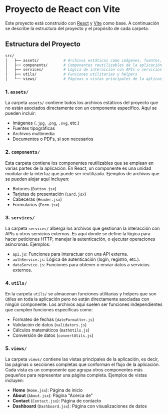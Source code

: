 # Proyecto de React con Vite

Este proyecto está construido con [React](https://reactjs.org/) y [Vite](https://vitejs.dev/) como base. A continuación se describe la estructura del proyecto y el propósito de cada carpeta.

## Estructura del Proyecto

```bash
src/
│   ├── assets/           # Archivos estáticos como imágenes, fuentes, etc.
│   ├── components/       # Componentes reutilizables de la aplicación
│   ├── services/         # Lógica de interacción con APIs o servicios externos
│   ├── utils/            # Funciones utilitarias y helpers
│   └── views/            # Páginas o vistas principales de la aplicación
```

### 1. **`assets/`**
La carpeta `assets/` contiene todos los archivos estáticos del proyecto que no están asociados directamente con un componente específico. Aquí se pueden incluir:

- Imágenes (`.jpg`, `.png`, `.svg`, etc.)
- Fuentes tipográficas
- Archivos multimedia
- Documentos o PDFs, si son necesarios

### 2. **`components/`**
Esta carpeta contiene los componentes reutilizables que se emplean en varias partes de la aplicación. En React, un componente es una unidad modular de la interfaz que puede ser reutilizada. Ejemplos de archivos que se pueden alojar aquí incluyen:

- Botones (`Button.jsx`)
- Tarjetas de presentación (`Card.jsx`)
- Cabeceras (`Header.jsx`)
- Formularios (`Form.jsx`)

### 3. **`services/`**
La carpeta `services/` alberga los archivos que gestionan la interacción con APIs u otros servicios externos. Es aquí donde se define la lógica para hacer peticiones HTTP, manejar la autenticación, o ejecutar operaciones asíncronas. Ejemplos:

- `api.js`: Funciones para interactuar con una API externa.
- `authService.js`: Lógica de autenticación (login, registro, etc.).
- `dataService.js`: Funciones para obtener o enviar datos a servicios externos.

### 4. **`utils/`**
En la carpeta `utils/` se almacenan funciones utilitarias y helpers que son útiles en toda la aplicación pero no están directamente asociadas con ningún componente. Los archivos aquí suelen ser funciones independientes que cumplen funciones específicas como:

- Formateo de fechas (`dateFormatter.js`)
- Validación de datos (`validators.js`)
- Cálculos matemáticos (`mathUtils.js`)
- Conversión de datos (`convertUtils.js`)

### 5. **`views/`**
La carpeta `views/` contiene las vistas principales de la aplicación, es decir, las páginas o secciones completas que conforman el flujo de la aplicación. Cada vista es un componente que agrupa otros componentes más pequeños para representar una página completa. Ejemplos de vistas incluyen:

- **Home** (`Home.jsx`): Página de inicio
- **About** (`About.jsx`): Página "Acerca de"
- **Contact** (`Contact.jsx`): Página de contacto
- **Dashboard** (`Dashboard.jsx`): Página con visualizaciones de datos
